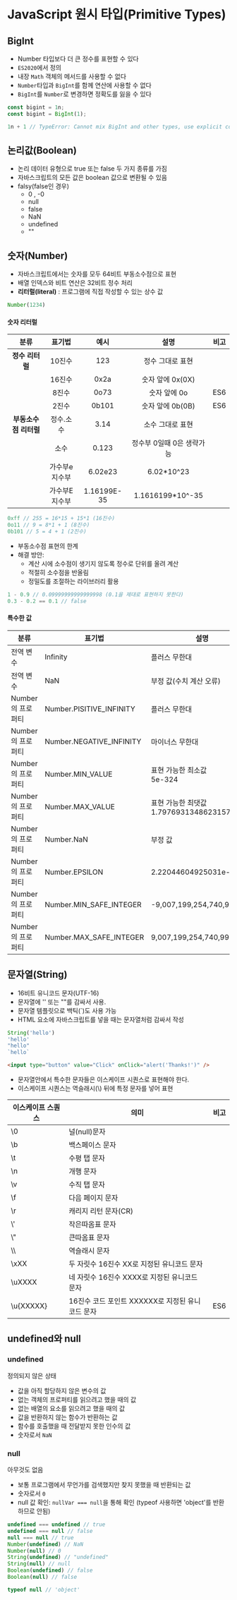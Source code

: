 # JavaScript 원시 타입(Primitive Types)


## BigInt

- Number 타입보다 더 큰 정수를 표현할 수 있다
- `ES2020`에서 정의
- 내장 `Math` 객체의 메서드를 사용할 수 없다
- `Number`타입과 `BigInt`를 함께 연산에 사용할 수 없다
- `BigInt`를 `Number`로 변경하면 정확도를 잃을 수 있다

```javascript
const bigint = 1n;
const bigint = BigInt(1);
```

```javascript
1n + 1 // TypeError: Cannot mix BigInt and other types, use explicit conversions
```


## 논리값(Boolean)

- 논리 데이터 유형으로 true 또는 false 두 가지 종류를 가짐
- 자바스크립트의 모든 값은 boolean 값으로 변환될 수 있음
- falsy(false인 경우)
  - 0 , -0
  - null
  - false
  - NaN
  - undefined
  - ""


## 숫자(Number)

- 자바스크립트에서는 숫자를 모두 64비트 부동소수점으로 표현
- 배열 인덱스와 비트 연산은 32비트 정수 처리
- **리터럴(literal)** : 프로그램에 직접 작성할 수 있는 상수 값

```javascript
Number(1234)
```


#### 숫자 리터럴

|         분류          |    표기법     |    예시     |           설명            | 비고 |
| :-------------------: | :-----------: | :---------: | :-----------------------: | :--: |
|    **정수 리터럴**    |    10진수     |     123     |     정수 그대로 표현      |      |
|                       |    16진수     |    0x2a     |     숫자 앞에 0x(0X)      |      |
|                       |     8진수     |    0o73     |       숫자 앞에 0o        | ES6  |
|                       |     2진수     |    0b101    |     숫자 앞에 0b(0B)      | ES6  |
| **부동소수점 리터럴** |   정수.소수   |    3.14     |     소수 그대로 표현      |      |
|                       |     소수      |    0.123    | 정수부 0일때 0은 생략가능 |      |
|                       | 가수부e지수부 |   6.02e23   |        6.02\*10^23        |      |
|                       | 가수부E지수부 | 1.16199E-35 |     1.1616199\*10^-35     |      |

```javascript
0xff // 255 = 16*15 + 15*1 (16진수)
0o11 // 9 = 8*1 + 1 (8진수)
0b101 // 5 = 4 + 1 (2진수)
```

- 부동소수점 표현의 한계
- 해결 방안:
  - 계산 시에 소수점이 생기지 않도록 정수로 단위를 올려 계산
  - 적절히 소수점을 반올림
  - 정밀도를 조절하는 라이브러리 활용

```javascript
1 - 0.9 // 0.09999999999999998 (0.1을 제대로 표현하지 못한다)
0.3 - 0.2 == 0.1 // false
```


#### 특수한 값

| 분류              | 표기법                    | 설명                                            | 비고 |
| ----------------- | ------------------------- | ----------------------------------------------- | ---- |
| 전역 변수         | Infinity                  | 플러스 무한대                                   |      |
| 전역 변수         | NaN                       | 부정 값(수치 계산 오류)                         |      |
| Number의 프로퍼티 | Number.PISITIVE\_INFINITY | 플러스 무한대                                   |      |
| Number의 프로퍼티 | Number.NEGATIVE\_INFINITY | 마이너스 무한대                                 |      |
| Number의 프로퍼티 | Number.MIN\_VALUE         | 표현 가능한 최소값<br />5e-324                  |      |
| Number의 프로퍼티 | Number.MAX\_VALUE         | 표현 가능한 최댓값<br />1.7976931348623157e+308 |      |
| Number의 프로퍼티 | Number.NaN                | 부정 값                                         |      |
| Number의 프로퍼티 | Number.EPSILON            | 2.22044604925031e-16                            | ES6  |
| Number의 프로퍼티 | Number.MIN\_SAFE\_INTEGER | -9,007,199,254,740,991                          | ES6  |
| Number의 프로퍼티 | Number.MAX\_SAFE\_INTEGER | 9,007,199,254,740,991                           | ES6  |


## 문자열(String)

- 16비트 유니코드 문자(UTF-16)
- 문자열에 '' 또는 ""를 감싸서 사용.
- 문자열 템플릿으로 백틱(\`)도 사용 가능
- HTML 요소에 자바스크립트를 넣을 때는 문자열처럼 감싸서 작성

```javascript
String('hello')
'hello'
"hello"
`hello`
```

```html
<input type="button" value="Click" onClick="alert('Thanks!')" />
```

- 문자열안에서 특수한 문자들은 이스케이프 시퀀스로 표현해야 한다.
- 이스케이프 시퀀스는 역슬래시(\\) 뒤에 특정 문자를 넣어 표현

| 이스케이프 스퀀스 | 의미                                             | 비고 |
| ----------------- | ------------------------------------------------ | ---- |
| \0                | 널(null)문자                                     |      |
| \b                | 백스페이스 문자                                  |      |
| \t                | 수평 탭 문자                                     |      |
| \n                | 개행 문자                                        |      |
| \v                | 수직 탭 문자                                     |      |
| \f                | 다음 페이지 문자                                 |      |
| \r                | 캐리지 리턴 문자(CR)                             |      |
| \\'               | 작은따옴표 문자                                  |      |
| \\"               | 큰따옴표 문자                                    |      |
| \\\\               | 역슬래시 문자                                    |      |
| \xXX              | 두 자릿수 16진수 XX로 지정된 유니코드 문자       |      |
| \uXXXX            | 네 자릿수 16진수 XXXX로 지정된 유니코드 문자     |      |
| \u{XXXXX}         | 16진수 코드 포인트 XXXXXX로 지정된 유니코드 문자 | ES6  |


## undefined와 null


### undefined

정의되지 않은 상태

- 값을 아직 할당하지 않은 변수의 값
- 없는 객체의 프로퍼티를 읽으려고 했을 때의 값
- 없는 배열의 요소를 읽으려고 했을 때의 값
- 값을 반환하지 않는 함수가 반환하는 값
- 함수를 호출했을 때 전달받지 못한 인수의 값
- 숫자로서 `NaN`


### null

아무것도 없음

- 보통 프로그램에서 무언가를 검색했지만 찾지 못했을 때 반환되는 값
- 숫자로서 `0`
- null 값 확인: `nullVar === null`을 통해 확인 (typeof 사용하면 'object'를 반환하므로 안됨)

```javascript
undefined === undefined // true
undefined === null // false
null === null // true
Number(undefined) // NaN
Number(null) // 0
String(undefined) // "undefined"
String(null) // null
Boolean(undefined) // false
Boolean(null) // false
```

```javascript
typeof null // 'object'
```
